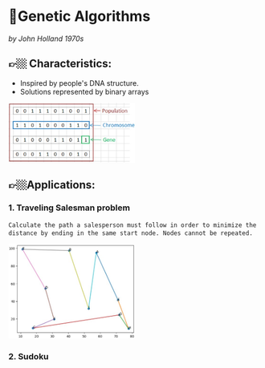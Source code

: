 # 🧬Genetic Algorithms 
_by John Holland 1970s_

## 👉🏼 Characteristics: 
 * Inspired by people's DNA structure.
 * Solutions represented by binary arrays

<img width="50%" src="imgs/GA/1.jpg"> </img>


## 👉🏼Applications:

### 1. Traveling Salesman problem
    Calculate the path a salesperson must follow in order to minimize the distance by ending in the same start node. Nodes cannot be repeated.
<img width="50%" src="imgs/GA/TravelingSalesman.jpg"> </img>


### 2. Sudoku